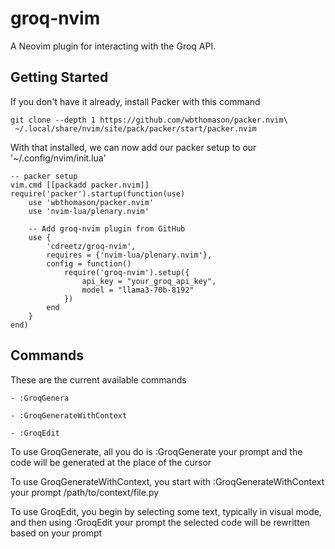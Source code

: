 # groq-nvim

A Neovim plugin for interacting with the Groq API.

## Getting Started

If you don't have it already, install Packer with this command

```
git clone --depth 1 https://github.com/wbthomason/packer.nvim\
 ~/.local/share/nvim/site/pack/packer/start/packer.nvim
```

With that installed, we can now add our packer setup to our '~/.config/nvim/init.lua'

```
-- packer setup
vim.cmd [[packadd packer.nvim]]
require('packer').startup(function(use)
    use 'wbthomason/packer.nvim'
    use 'nvim-lua/plenary.nvim'
    
    -- Add groq-nvim plugin from GitHub
    use {
        'cdreetz/groq-nvim',
        requires = {'nvim-lua/plenary.nvim'},
        config = function()
            require('groq-nvim').setup({
                api_key = "your_groq_api_key",
                model = "llama3-70b-8192"
            })
        end
    }
end)
```


## Commands

These are the current available commands

```
- :GroqGenera

- :GroqGenerateWithContext

- :GroqEdit
```

To use GroqGenerate, all you do is :GroqGenerate your prompt and the code will be generated at the place of the cursor

To use GroqGenerateWithContext, you start with :GroqGenerateWithContext your prompt /path/to/context/file.py 

To use GroqEdit, you begin by selecting some text, typically in visual mode, and then using :GroqEdit your prompt the selected code will be rewritten based on your prompt

